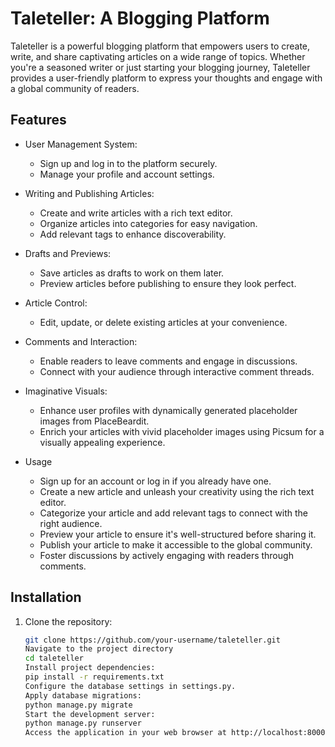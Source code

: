 # Taleteller: A Blogging Platform

Taleteller is a powerful blogging platform that empowers users to create, write, and share captivating articles on a wide range of topics. Whether you're a seasoned writer or just starting your blogging journey, Taleteller provides a user-friendly platform to express your thoughts and engage with a global community of readers.

## Features

- User Management System:
  - Sign up and log in to the platform securely.
  - Manage your profile and account settings.

- Writing and Publishing Articles:
  - Create and write articles with a rich text editor.
  - Organize articles into categories for easy navigation.
  - Add relevant tags to enhance discoverability.

- Drafts and Previews:
  - Save articles as drafts to work on them later.
  - Preview articles before publishing to ensure they look perfect.

- Article Control:
  - Edit, update, or delete existing articles at your convenience.

- Comments and Interaction:
  - Enable readers to leave comments and engage in discussions.
  - Connect with your audience through interactive comment threads.

- Imaginative Visuals:
  - Enhance user profiles with dynamically generated placeholder images from PlaceBeardit.
  - Enrich your articles with vivid placeholder images using Picsum for a visually appealing experience.

- Usage
  - Sign up for an account or log in if you already have one.
  - Create a new article and unleash your creativity using the rich text editor.
  - Categorize your article and add relevant tags to connect with the right audience.
  - Preview your article to ensure it's well-structured before sharing it.
  - Publish your article to make it accessible to the global community.
  - Foster discussions by actively engaging with readers through comments.

## Installation

1. Clone the repository:
   ```bash
   git clone https://github.com/your-username/taleteller.git
   Navigate to the project directory
   cd taleteller
   Install project dependencies:
   pip install -r requirements.txt
   Configure the database settings in settings.py.
   Apply database migrations:
   python manage.py migrate
   Start the development server:
   python manage.py runserver
   Access the application in your web browser at http://localhost:8000.
   
